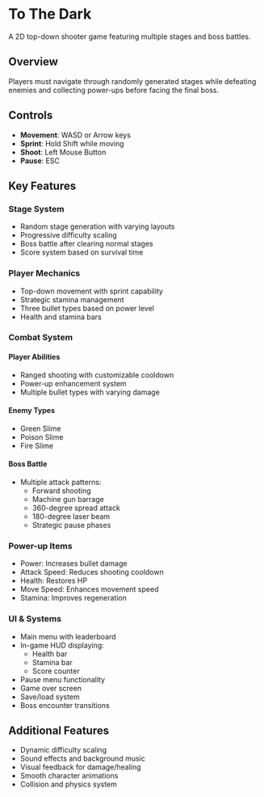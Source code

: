 # To The Dark

A 2D top-down shooter game featuring multiple stages and boss battles.

## Overview
Players must navigate through randomly generated stages while defeating enemies and collecting power-ups before facing the final boss.

## Controls
- **Movement**: WASD or Arrow keys  
- **Sprint**: Hold Shift while moving
- **Shoot**: Left Mouse Button
- **Pause**: ESC

## Key Features

### Stage System
- Random stage generation with varying layouts
- Progressive difficulty scaling
- Boss battle after clearing normal stages  
- Score system based on survival time

### Player Mechanics
- Top-down movement with sprint capability
- Strategic stamina management
- Three bullet types based on power level
- Health and stamina bars

### Combat System
#### Player Abilities
- Ranged shooting with customizable cooldown
- Power-up enhancement system
- Multiple bullet types with varying damage

#### Enemy Types
- Green Slime
- Poison Slime  
- Fire Slime

#### Boss Battle
- Multiple attack patterns:
  - Forward shooting
  - Machine gun barrage
  - 360-degree spread attack
  - 180-degree laser beam
  - Strategic pause phases

### Power-up Items
- Power: Increases bullet damage
- Attack Speed: Reduces shooting cooldown
- Health: Restores HP
- Move Speed: Enhances movement speed
- Stamina: Improves regeneration

### UI & Systems
- Main menu with leaderboard
- In-game HUD displaying:
  - Health bar
  - Stamina bar
  - Score counter
- Pause menu functionality
- Game over screen
- Save/load system
- Boss encounter transitions

## Additional Features
- Dynamic difficulty scaling
- Sound effects and background music
- Visual feedback for damage/healing
- Smooth character animations
- Collision and physics system